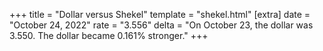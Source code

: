 +++
title = "Dollar versus Shekel"
template = "shekel.html"
[extra]
date = "October 24, 2022"
rate = "3.556"
delta = "On October 23, the dollar was 3.550. The dollar became 0.161% stronger."
+++
